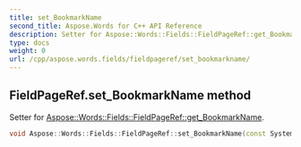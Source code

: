 ```yaml
---
title: set_BookmarkName
second_title: Aspose.Words for C++ API Reference
description: Setter for Aspose::Words::Fields::FieldPageRef::get_BookmarkName. 
type: docs
weight: 0
url: /cpp/aspose.words.fields/fieldpageref/set_bookmarkname/
---
```

## FieldPageRef.set_BookmarkName method


Setter for [Aspose::Words::Fields::FieldPageRef::get_BookmarkName](../get_bookmarkname/).

```cpp
void Aspose::Words::Fields::FieldPageRef::set_BookmarkName(const System::String &value)
```

